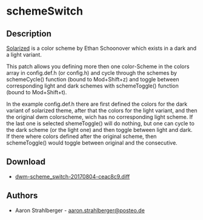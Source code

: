 schemeSwitch
============

Description
-----------
[Solarized](https://ethanschoonover.com/solarized/) is a color scheme by Ethan
Schoonover which exists in a dark and a light variant.

This patch allows you defining more then one color-Scheme in the colors array
in config.def.h (or config.h) and cycle through the schemes by schemeCycle()
function (bound to Mod+Shift+z) and toggle between corresponding light and dark
schemes with schemeToggle() function (bound to Mod+Shift+t).

In the example config.def.h there are first defined the colors for the dark
variant of solarized theme, after that the colors for the light variant, and
then the original dwm colorscheme, wich has no corresponding light scheme. If
the last one is selected shemeToggle() will do nothing, but one can cycle to
the dark scheme (or the light one) and then toggle between light and dark. If
there where colors defined after the original scheme, then schemeToggle() would
toggle between original and the consecutive.

Download
--------
* [dwm-scheme\_switch-20170804-ceac8c9.diff](dwm-scheme_switch-20170804-ceac8c9.diff)

Authors
-------
* Aaron Strahlberger - <aaron.strahlberger@posteo.de>
